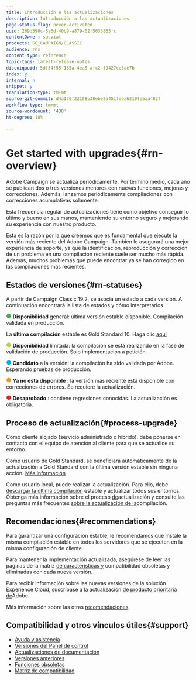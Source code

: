 ```yaml
---
title: Introducción a las actualizaciones
description: Introducción a las actualizaciones
page-status-flag: never-activated
uuid: 269d590c-5a6d-40b9-a879-02f5033863fc
contentOwner: sauviat
products: SG_CAMPAIGN/CLASSIC
audience: rns
content-type: reference
topic-tags: latest-release-notes
discoiquuid: 5df34f55-135a-4ea8-afc2-f9427ce5ae7b
index: y
internal: n
snippet: y
translation-type: tm+mt
source-git-commit: d4a170f22108b38ebe8a451feea6210fe5aa482f
workflow-type: tm+mt
source-wordcount: '438'
ht-degree: 18%

---
```



# Get started with upgrades{#rn-overview}

Adobe Campaign se actualiza periódicamente. Por término medio, cada año se publican dos o tres versiones menores con nuevas funciones, mejoras y correcciones. Además, lanzamos periódicamente compilaciones con correcciones acumulativas solamente.

Esta frecuencia regular de actualizaciones tiene como objetivo conseguir lo último y bueno en sus manos, manteniendo su entorno seguro y mejorando su experiencia con nuestro producto.

Esta es la razón por la que creemos que es fundamental que ejecute la versión más reciente del Adobe Campaign. También le asegurará una mejor experiencia de soporte, ya que la identificación, reproducción y corrección de un problema en una compilación reciente suele ser mucho más rápida. Además, muchos problemas que puede encontrar ya se han corregido en las compilaciones más recientes.

## Estados de versiones{#rn-statuses}

A partir de Campaign Classic 19.2, se asocia un estado a cada versión. A continuación encontrará la lista de estados y cómo interpretarlos.

![](assets/do-not-localize/green3.png) **Disponibilidad** general: última versión estable disponible. Compilación validada en producción.

La **última compilación** estable es Gold Standard 10. Haga clic [aquí](../../rn/using/gold-standard.md)

![](assets/do-not-localize/limited.png) **Disponibilidad** limitada: la compilación se está realizando en la fase de validación de producción. Solo implementación a petición.

![](assets/do-not-localize/blue3.png) **Candidato** a la versión: la compilación ha sido validada por Adobe. Esperando pruebas de producción.

![](assets/do-not-localize/orange3.png) **Ya no está disponible** : la versión más reciente está disponible con correcciones de errores. Se requiere la actualización.

![](assets/do-not-localize/red3.png) **Desaprobado** : contiene regresiones conocidas. La actualización es obligatoria.

## Proceso de actualización{#process-upgrade}

Como cliente alojado (servicio administrado o híbrido), debe ponerse en contacto con el equipo de atención al cliente para que se actualice su entorno.

Como usuario de Gold Standard, se beneficiará automáticamente de la actualización a Gold Standard con la última versión estable sin ninguna acción. [Más información](https://helpx.adobe.com/es/campaign/kb/gold-standard.html)

Como usuario local, puede realizar la actualización. Para ello, debe [descargar la última compilación](https://experience.adobe.com/#/downloads/content/software-distribution/es/campaign.html) estable y actualizar todos sus entornos. Obtenga más información sobre el proceso [de](https://helpx.adobe.com/es/campaign/kb/acc-build-upgrade.html)actualización y consulte las preguntas más frecuentes [sobre la actualización de la](https://helpx.adobe.com/es/campaign/kb/build-upgrade-faq.html)compilación.

## Recomendaciones{#recommendations}

Para garantizar una configuración estable, le recomendamos que instale la misma compilación estable en todos los servidores que se ejecuten en la misma configuración de cliente.

Para mantener la implementación actualizada, asegúrese de leer las páginas de la matriz [de características y](../../rn/using/deprecated-features.md) compatibilidad [](../../rn/using/compatibility-matrix.md) obsoletas y eliminadas con cada nueva versión.

Para recibir información sobre las nuevas versiones de la solución Experience Cloud, suscríbase a la actualización [de producto prioritaria de](https://www.adobe.com/subscription/priority-product-update.html)Adobe.

Más información sobre las otras [recomendaciones](https://helpx.adobe.com/campaign/kb/acc-build-upgrade.html#Recommendations).

## Compatibilidad y otros vínculos útiles{#support}

* [Ayuda y asistencia](https://helpx.adobe.com/campaign/kb/ac-support.html#acc-support)
* [Versiones del Panel de control](https://docs.adobe.com/content/help/es-ES/control-panel/using/release-notes.html)
* [Actualizaciones de documentación](../../rn/using/documentation-updates.md)
* [Versiones anteriores](../../rn/using/release--20-1.md)
* [Funciones obsoletas](../../rn/using/deprecated-features.md)
* [Matriz de compatibilidad](../../rn/using/compatibility-matrix.md)

